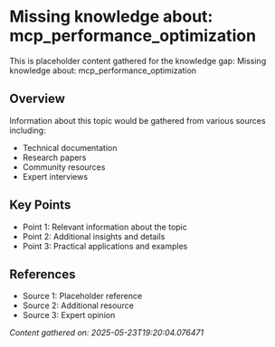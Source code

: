 # Missing knowledge about: mcp_performance_optimization

This is placeholder content gathered for the knowledge gap: Missing knowledge about: mcp_performance_optimization

## Overview

Information about this topic would be gathered from various sources including:
- Technical documentation
- Research papers
- Community resources
- Expert interviews

## Key Points

- Point 1: Relevant information about the topic
- Point 2: Additional insights and details
- Point 3: Practical applications and examples

## References

- Source 1: Placeholder reference
- Source 2: Additional resource
- Source 3: Expert opinion

*Content gathered on: 2025-05-23T19:20:04.076471*
